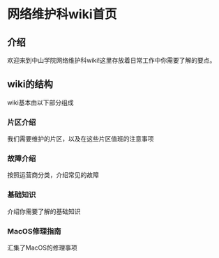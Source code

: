# 网络维护科wiki首页
## 介绍
欢迎来到中山学院网络维护科wiki!这里存放着日常工作中你需要了解的要点。
## wiki的结构
wiki基本由以下部分组成
### 片区介绍
我们需要维护的片区，以及在这些片区值班的注意事项
### 故障介绍
按照运营商分类，介绍常见的故障
### 基础知识
介绍你需要了解的基础知识
### MacOS修理指南
汇集了MacOS的修理事项
